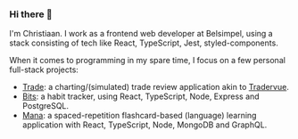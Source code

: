 ### Hi there 👋

I'm Christiaan. I work as a frontend web developer at Belsimpel, using a stack consisting of tech like React, TypeScript, Jest, styled-components.

When it comes to programming in my spare time, I focus on a few personal full-stack projects:
- [Trade](https://github.com/seerden/trade): a charting/(simulated) trade review application akin to [Tradervue](https://www.tradervue.com/).
- [Bits](https://github.com/seerden/Bits): a habit tracker, using React, TypeScript, Node, Express and PostgreSQL.
- [Mana](https://github.com/seerden/mana): a spaced-repetition flashcard-based (language) learning application with React, TypeScript, Node, MongoDB and GraphQL.
